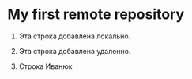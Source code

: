 # My first remote repository

1. Эта строка добавлена локально.

2. Эта строка добавлена удаленно.

3. Строка Иванюк
